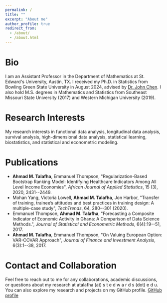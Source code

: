 ```yaml
---
permalink: /
title: ""
excerpt: "About me"
author_profile: true
redirect_from: 
  - /about/
  - /about.html
---
```


Bio
======

I am an Assistant Professor in the Department of Mathematics at St. Edward's University, Austin, TX. I received my Ph.D. in Statistics from Bowling Green State University in August 2024, advised by  [Dr. John Chen](https://www.bgsu.edu/arts-and-sciences/mathematics-and-statistics/faculty-and-staff/john-chen.html). I also hold M.S. degrees in Mathematics and Statistics from Southeast Missouri State University (2017) and Western Michigan University (2019).



Research Interests
======

My research interests in functional data analysis, longitudinal data analysis, survival analysis, high-dimensional data analysis, statistical learning, biostatistics, and statistical and econometric modeling. 


Publications
======

<ul>
    <li>
        <strong>Ahmad M. Talafha</strong>, Emmanuel Thompson, 
        "Regularization-Based Bootstrap Ranking Model: Identifying Healthcare Indicators Among All Level Income Economies", 
        <em>African Journal of Applied Statistics</em>, 15 (3), 2020, 2431--2449.
    </li>
    <li>
        Mohan Yang, Victoria Lowell, <strong>Ahmad M. Talafha</strong>, Jon Harbor, 
        "Transfer of training, trainee’s attitudes and best practices in training design: A multiple-case study", 
        <em>TechTrends</em>, 64, 280–-301 (2020).
    </li>
    <li>
        Emmanuel Thompson, <strong>Ahmad M. Talafha</strong>, 
        "Forecasting a Composite Indicator of Economic Activity in Ghana: A Comparison of Data Science Methods.", 
        <em>Journal of Statistical and Econometric Methods</em>, 6(4):19--51, 2017.
    </li>
    <li>
        <strong>Ahmad M. Talafha</strong>, Emmanuel Thompson, 
        "On Valuing European Option: VAR-COVAR Approach", 
        <em>Journal of Finance and Investment Analysis</em>, 6(3):1--38, 2017.
    </li>
</ul>


Contact and Collaboration
======

Feel free to reach out to me for any collaborations, academic discussions, or questions about my research at atalafha (at) s t e d w a r d s (dot) e d u. You can also explore my research and projects on my GitHub profile. [GitHub profile](atalafha.gitub)


